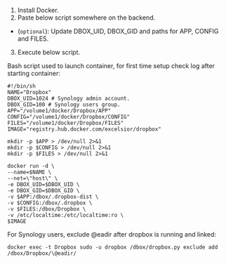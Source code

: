 1. Install Docker.
2. Paste below script somewhere on the backend.
  *  (```optional```): Update DBOX_UID, DBOX_GID and paths for APP, CONFIG and FILES.
3. Execute below script.

Bash script used to launch container, for first time setup check log after starting container:

    #!/bin/sh
    NAME="Dropbox"
    DBOX_UID=1024 # Synology admin account.
    DBOX_GID=100 # Synology users group.
    APP="/volume1/docker/Dropbox/APP"
    CONFIG="/volume1/docker/Dropbox/CONFIG"
    FILES="/volume1/docker/Dropbox/FILES"
    IMAGE="registry.hub.docker.com/excelsior/dropbox"

    mkdir -p $APP > /dev/null 2>&1
    mkdir -p $CONFIG > /dev/null 2>&1
    mkdir -p $FILES > /dev/null 2>&1

    docker run -d \
    --name=$NAME \
    --net=\"host\" \
    -e DBOX_UID=$DBOX_UID \
    -e DBOX_GID=$DBOX_GID \
    -v $APP:/dbox/.dropbox-dist \
    -v $CONFIG:/dbox/.dropbox \
    -v $FILES:/dbox/Dropbox \
    -v /etc/localtime:/etc/localtime:ro \
    $IMAGE

For Synology users, exclude @eadir after dropbox is running and linked:

    docker exec -t Dropbox sudo -u dropbox /dbox/dropbox.py exclude add /dbox/Dropbox/\@eadir/
